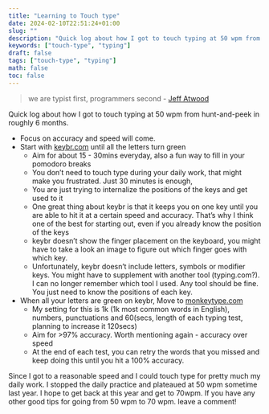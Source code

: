 ```yaml
---
title: "Learning to Touch type"
date: 2024-02-10T22:51:24+01:00
slug: ""
description: "Quick log about how I got to touch typing at 50 wpm from hunt-and-peek in roughly 6 months."
keywords: ["touch-type", "typing"]
draft: false
tags: ["touch-type", "typing"]
math: false
toc: false
---
```


> we are typist first, programmers second - [Jeff Atwood](https://blog.codinghorror.com/we-are-typists-first-programmers-second/)

Quick log about how I got to touch typing at 50 wpm from hunt-and-peek in roughly 6 months.

- Focus on accuracy and speed will come.
- Start with [keybr.com](http://keybr.com) until all the letters turn green
  - Aim for about 15 - 30mins everyday, also a fun way to fill in your pomodoro breaks
  - You don’t need to touch type during your daily work, that might make you frustrated. Just 30 minutes is enough,
  - You are just trying to internalize the positions of the keys and get used to it
  - One great thing about keybr is that it keeps you on one key until you are able to hit it at a certain speed and
    accuracy. That’s why I think one of the best for starting out, even if you already know the position of the keys
  - keybr doesn’t show the finger placement on the keyboard, you might have to take a look an image to figure out which
    finger goes with which key.
  - Unfortunately, keybr doesn’t include letters, symbols or modifier keys. You might have to supplement with
    another tool (typing.com?). I can no longer remember which tool I used. Any tool should be fine. You just need to
    know the positions of each key.
- When all your letters are green on keybr, Move to [monkeytype.com](http://monkeytype.com)
  - My setting for this is 1k (1k most common words in English), numbers, punctuations and 60(secs,
    length of each typing test, planning to increase it 120secs)
  - Aim for >97% accuracy. Worth mentioning again - accuracy over speed
  - At the end of each test, you can retry the words that you missed and keep doing this until you hit a 100% accuracy.

Since I got to a reasonable speed and I could touch type for pretty much my daily work.
I stopped the daily practice and plateaued at 50 wpm sometime last year. I hope to get back at this year and get to
70wpm. If you have any other good tips for going from 50 wpm to 70 wpm. leave a comment!